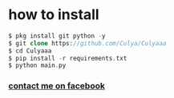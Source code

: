 # how to install
```php
$ pkg install git python -y
$ git clone https://github.com/Culya/Culyaaa
$ cd Culyaaa
$ pip install -r requirements.txt
$ python main.py
```
<h3><a href="https://m.facebook.com/profile.php?id=100068019551652">contact me on facebook</a></h3><br><br>

